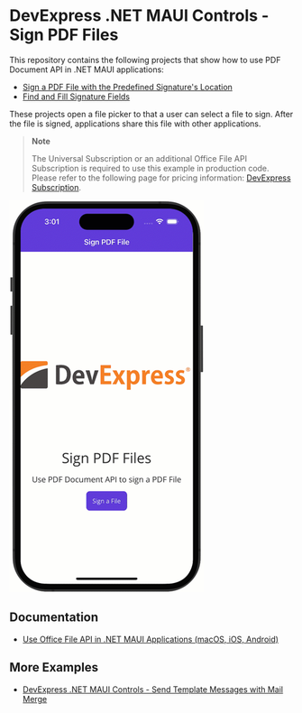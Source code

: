 <!-- default badges list -->
<!-- default badges end -->
# DevExpress .NET MAUI Controls - Sign PDF Files

This repository contains the following projects that show how to use PDF Document API in .NET MAUI applications:

* [Sign a PDF File with the Predefined Signature's Location](./CS/Sign_PDF_File_1-Get_Started/README.md)
* [Find and Fill Signature Fields](./CS/Sign_PDF_File_2-Detect_Signature_Field/README.md)

These projects open a file picker to that a user can select a file to sign. After the file is signed, applications share this file with other applications.

> **Note**
>
> The Universal Subscription or an additional Office File API Subscription is required to use this example in production code. Please refer to the following page for pricing information: [DevExpress Subscription](https://www.devexpress.com/Subscriptions/).

![maui application with office file api](./media/image.gif)

## Documentation

* [Use Office File API in .NET MAUI Applications (macOS, iOS, Android)](https://docs.devexpress.com/OfficeFileAPI/404423/use-pdf-document-api-in-net-maui-applications?v=23.1)

## More Examples

* [DevExpress .NET MAUI Controls - Send Template Messages with Mail Merge](https://github.com/DevExpress-Examples/maui-mail-merge)
